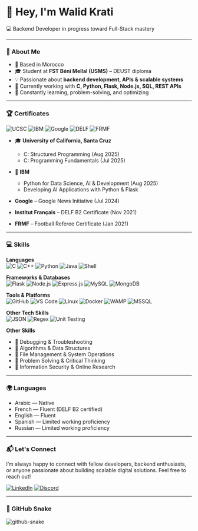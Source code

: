 # 👋 Hey, I'm Walid Krati  
💻 Backend Developer in progress toward Full-Stack mastery  

---

### 🚀 About Me
- 📍 Based in Morocco
- 🎓 Student at **FST Béni Mellal (USMS)** – DEUST diploma  
- 💡 Passionate about **backend development, APIs & scalable systems**  
- 🔧 Currently working with **C, Python, Flask, Node.js, SQL, REST APIs**  
- 🌱 Constantly learning, problem-solving, and optimizing  

---

### 🏆 Certificates
![UCSC](https://img.shields.io/badge/University_of_California_Santa_Cruz-0033A0?style=for-the-badge&logo=university&logoColor=white)
![IBM](https://img.shields.io/badge/IBM-006699?style=for-the-badge&logo=ibm&logoColor=white)
![Google](https://img.shields.io/badge/Google-4285F4?style=for-the-badge&logo=google&logoColor=white)
![DELF](https://img.shields.io/badge/DELF_B2-F7DF1E?style=for-the-badge)
![FRMF](https://img.shields.io/badge/FRMF-FF0000?style=for-the-badge)

- 🎓 **University of California, Santa Cruz**  
  - C: Structured Programming (Aug 2025)  
  - C: Programming Fundamentals (Jul 2025)  

- 🧠 **IBM**  
  - Python for Data Science, AI & Development (Aug 2025)  
  - Developing AI Applications with Python & Flask  

-  **Google** – Google News Initiative (Jul 2024)  
- **Institut Français** – DELF B2 Certificate (Nov 2021)
-  **FRMF** – Football Referee Certificate (Jan 2021)

---

### 💻 Skills  

**Languages**  
![C](https://img.shields.io/badge/C-00599C?style=for-the-badge&logo=c&logoColor=white)
![C++](https://img.shields.io/badge/C++-00599C?style=for-the-badge&logo=c%2B%2B&logoColor=white)
![Python](https://img.shields.io/badge/Python-3776AB?style=for-the-badge&logo=python&logoColor=white)
![Java](https://img.shields.io/badge/Java-007396?style=for-the-badge&logo=java&logoColor=white)
![Shell](https://img.shields.io/badge/Shell-121011?style=for-the-badge&logo=gnu-bash&logoColor=white)

**Frameworks & Databases**  
![Flask](https://img.shields.io/badge/Flask-000000?style=for-the-badge&logo=flask&logoColor=white)
![Node.js](https://img.shields.io/badge/Node.js-339933?style=for-the-badge&logo=node.js&logoColor=white)
![Express.js](https://img.shields.io/badge/Express.js-000000?style=for-the-badge&logo=express&logoColor=white)
![MySQL](https://img.shields.io/badge/MySQL-4479A1?style=for-the-badge&logo=mysql&logoColor=white)
![MongoDB](https://img.shields.io/badge/MongoDB-47A248?style=for-the-badge&logo=mongodb&logoColor=white)

**Tools & Platforms**  
![GitHub](https://img.shields.io/badge/GitHub-181717?style=for-the-badge&logo=github&logoColor=white)
![VS Code](https://img.shields.io/badge/VS%20Code-007ACC?style=for-the-badge&logo=visual-studio-code&logoColor=white)
![Linux](https://img.shields.io/badge/Linux-FCC624?style=for-the-badge&logo=linux&logoColor=black)
![Docker](https://img.shields.io/badge/Docker-2496ED?style=for-the-badge&logo=docker&logoColor=white)
![WAMP](https://img.shields.io/badge/WAMP-FF5733?style=for-the-badge)
![MSSQL](https://img.shields.io/badge/MSSQL-CC2927?style=for-the-badge&logo=microsoft-sql-server&logoColor=white)

**Other Tech Skills**  
![JSON](https://img.shields.io/badge/JSON-000000?style=for-the-badge&logo=json&logoColor=white)
![Regex](https://img.shields.io/badge/Regex-FF5733?style=for-the-badge)
![Unit Testing](https://img.shields.io/badge/Unit%20Testing-6DB33F?style=for-the-badge&logo=pytest&logoColor=white)

**Other Skills**  
- 🐞 Debugging & Troubleshooting  
- 🧩 Algorithms & Data Structures  
- 📂 File Management & System Operations  
- 🎯 Problem Solving & Critical Thinking  
- 🔐 Information Security & Online Research  

---

### 🌍 Languages  

- Arabic — Native  
- French — Fluent (DELF B2 certified)  
-  English — Fluent  
-  Spanish — Limited working proficiency  
- Russian — Limited working proficiency  

---

### 📬 Let's Connect

I’m always happy to connect with fellow developers, backend enthusiasts, or anyone passionate about building scalable digital solutions. Feel free to reach out!

[![LinkedIn](https://img.shields.io/badge/LinkedIn-0077B5?style=for-the-badge&logo=linkedin&logoColor=white)](https://www.linkedin.com/in/walid-krati/) 
[![Discord](https://img.shields.io/badge/Discord-7289DA?style=for-the-badge&logo=discord&logoColor=white)](https://discord.com/users/li0771s)

---

### 🐍 GitHub Snake

<picture>
  <source media="(prefers-color-scheme: dark)" srcset="https://raw.githubusercontent.com/tobiasmeyhoefer/tobiasmeyhoefer/output/github-snake-dark.svg" />
  <source media="(prefers-color-scheme: light)" srcset="https://raw.githubusercontent.com/tobiasmeyhoefer/tobiasmeyhoefer/output/github-snake.svg" />
  <img alt="github-snake" src="https://raw.githubusercontent.com/tobiasmeyhoefer/tobiasmeyhoefer/output/github-snake.svg" />
</picture>
